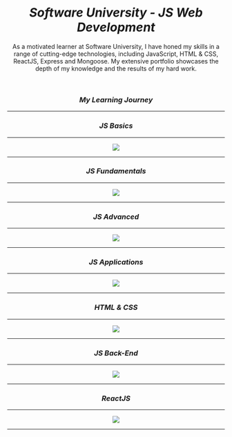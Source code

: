 <h1 align="center"><i>Software University - JS Web Development</i></h1>

<p align="center">As a motivated learner at Software University, I have honed my skills in a range of cutting-edge technologies, including JavaScript, HTML & CSS, ReactJS, Express and Mongoose. My extensive portfolio showcases the depth of my knowledge and the results of my hard work.</p>

<br/>

<h3 align="center"><i>My Learning Journey</i></h3>
<hr />
<h3 align="center"><i>JS Basics</i></h3>
<hr />
 <p align="center">
  <a href="https://softuni.bg/certificates/details/116945/0c8b1dd6">
    <img src="./certificates/Programming Basics - September 2021 - Certificate.jpeg" />
  </a>
 <p>
  <hr />
  <h3 align="center"><i>JS Fundamentals</i></h3>
  <hr />
 <p align="center">
  <a href="https://softuni.bg/certificates/details/129612/c0471c72">
    <img src="./certificates/Programming Fundamentals with JS - January 2022 - Certificate.jpeg" />
  </a>
 <p>
    <hr />
     <h3 align="center"><i>JS Advanced</i></h3>
    <hr />
  <p align="center">
  <a href="https://softuni.bg/certificates/details/136483/e5cc5af0">
    <img src="./certificates/JSAdvanced-May-2022 - Certificate.jpeg" />
  </a>
 <p>
    <hr />
        <h3 align="center"><i>JS Applications</i></h3>
    <hr />
 <p align="center">
  <a href="https://softuni.bg/certificates/details/139615/311b5f16">
    <img src="./certificates/JS Applications - June 2022 - Certificate.jpeg" />
  </a>
 <p>
    <hr />
        <h3 align="center"><i>HTML & CSS</i></h3>
    <hr />
  <p align="center">
  <a href="https://softuni.bg/certificates/details/153393/675c46de">
    <img src="./certificates/HTML & CSS - September 2022 - Certificate.jpeg" />
  </a>
 <p>
 <p>
    <hr />
        <h3 align="center"><i>JS Back-End</i></h3>
    <hr />
  <p align="center">
  <a href="https://softuni.bg/certificates/details/162725/b0728062">
    <img src="./certificates/JS Back-End - January 2023 - Certificate.jpeg" />
  </a>
 <p>
  <p>
    <hr />
        <h3 align="center"><i>ReactJS</i></h3>
    <hr />
  <p align="center">
  <a href="https://softuni.bg/certificates/details/168633/321793fc">
    <img src="./certificates/ReactJS - February 2023 - Certificate.jpeg" />
  </a>
 <p>
    <hr />
